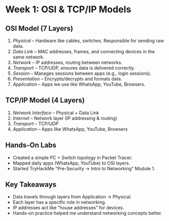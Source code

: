 # Week 1: OSI & TCP/IP Models

## OSI Model (7 Layers)
1. *Physical* – Hardware like cables, switches. Responsible for sending raw data.  
2. *Data Link* – MAC addresses, frames, and connecting devices in the same network.  
3. *Network* – IP addresses, routing between networks.  
4. *Transport* – TCP/UDP, ensures data is delivered correctly.  
5. *Session* – Manages sessions between apps (e.g., login sessions).  
6. *Presentation* – Encrypts/decrypts and formats data.  
7. *Application* – Apps we use like WhatsApp, YouTube, Browsers.

## TCP/IP Model (4 Layers)
1. *Network Interface* – Physical + Data Link  
2. *Internet* – Network layer (IP addressing & routing)  
3. *Transport* – TCP/UDP  
4. *Application* – Apps like WhatsApp, YouTube, Browsers

## Hands-On Labs
- Created a simple PC + Switch topology in Packet Tracer.  
- Mapped daily apps (WhatsApp, YouTube) to OSI layers.  
- Started TryHackMe “Pre-Security → Intro to Networking” Module 1.

## Key Takeaways
- Data travels through layers from Application → Physical.  
- Each layer has a specific role in networking.  
- IP addresses act like “house addresses” for devices.  
- Hands-on practice helped me understand networking concepts better.

